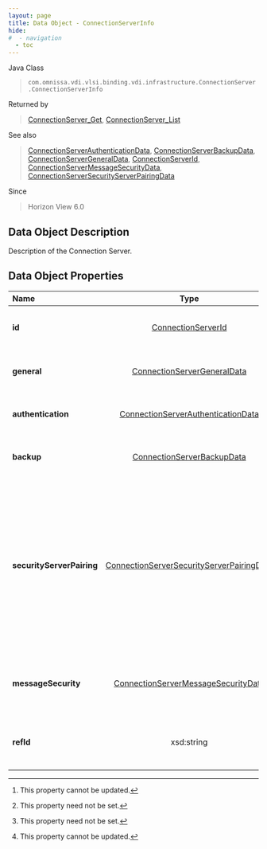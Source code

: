 ```yaml
---
layout: page
title: Data Object - ConnectionServerInfo
hide:
#  - navigation
  - toc
---
```






Java Class
> `com.omnissa.vdi.vlsi.binding.vdi.infrastructure.ConnectionServer.ConnectionServerInfo`

Returned by
> [ConnectionServer_Get](vdi.infrastructure.ConnectionServer.md#get), [ConnectionServer_List](vdi.infrastructure.ConnectionServer.md#list)

See also
> [ConnectionServerAuthenticationData](vdi.infrastructure.ConnectionServer.AuthenticationData.md), [ConnectionServerBackupData](../2406/vdi.infrastructure.ConnectionServer.BackupData.md), [ConnectionServerGeneralData](../2406/vdi.infrastructure.ConnectionServer.GeneralData.md), [ConnectionServerId](vdi.entity.ConnectionServerId.md), [ConnectionServerMessageSecurityData](../2406/vdi.infrastructure.ConnectionServer.MessageSecurityData.md), [ConnectionServerSecurityServerPairingData](../2406/vdi.infrastructure.ConnectionServer.SecurityServerPairingData.md)

Since
> Horizon View 6.0


## Data Object Description

Description of the Connection Server.

## Data Object Properties

 Name | Type | Description
:---|:---:|:---
**id**| [ConnectionServerId](../2406/vdi.entity.ConnectionServerId.md)|  Client reference to a specified Connection Server. [^2]
**general**| [ConnectionServerGeneralData](../2406/vdi.infrastructure.ConnectionServer.GeneralData.md)|  General Settings for the Connection Server.
**authentication**| [ConnectionServerAuthenticationData](vdi.infrastructure.ConnectionServer.AuthenticationData.md)|  Authentication Settings for the Connection Server.
**backup**| [ConnectionServerBackupData](../2406/vdi.infrastructure.ConnectionServer.BackupData.md)|  Backup Settings for the Connection Server.
**securityServerPairing**| [ConnectionServerSecurityServerPairingData](../2406/vdi.infrastructure.ConnectionServer.SecurityServerPairingData.md)| **Deprecated.**_This property is being deprecated since Security Server will no longer be supported in future releases. Please consider using Unified Access Gateway (UAG) instead._ Security Server pairing data for the Connection Server. [^1]
**messageSecurity**| [ConnectionServerMessageSecurityData](../2406/vdi.infrastructure.ConnectionServer.MessageSecurityData.md)|  The message security data for the Connection Server.  **_Since_** Horizon View 6.1
**refId**|  xsd:string|  Reference ID used for this Connection Server.  **_Since_** Horizon 8.7 [^1] [^2]


 


[^1]: This property need not be set.
[^2]: This property cannot be updated.